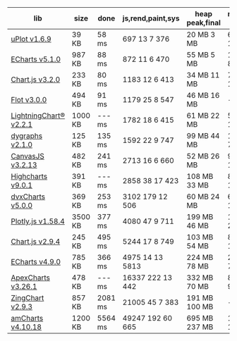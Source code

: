 | lib                    | size    | done    | js,rend,paint,sys   | heap peak,final | mousemove (10s)     |
| ---------------------- | ------- | ------- | ------------------- | --------------- | ------------------- |
| <a href="https://leeoniya.github.io/uPlot/bench/uPlot.html">uPlot v1.6.9</a>           |   39 KB |   58 ms |   697  13   7   376 |  20 MB   3 MB   |   65  159   88  103 |
| <a href="https://leeoniya.github.io/uPlot/bench/ECharts5.html">ECharts v5.1.0</a>         |  987 KB |   88 ms |   872  11   6   470 |  55 MB   5 MB   | 1463  284   84  521 |
| <a href="https://leeoniya.github.io/uPlot/bench/Chart.js3.html">Chart.js v3.2.0</a>        |  233 KB |   80 ms |  1183  12   6   413 |  34 MB  11 MB   |  725   30   57 1467 |
| <a href="https://leeoniya.github.io/uPlot/bench/Flot.html">Flot v3.0.0</a>            |  494 KB |   91 ms |  1179  25   8   547 |  46 MB  16 MB   | ---                 |
| <a href="https://leeoniya.github.io/uPlot/bench/LightningChart.html">LightningChart® v2.2.1</a> | 1000 KB |  --- ms |  1782  18   6   415 |  61 MB  22 MB   | 5310   46   43  180 |
| <a href="https://leeoniya.github.io/uPlot/bench/dygraphs.html">dygraphs v2.1.0</a>        |  125 KB |  135 ms |  1592  22   9   747 |  99 MB  44 MB   | 1087  162   74  205 |
| <a href="https://leeoniya.github.io/uPlot/bench/CanvasJS.html">CanvasJS v3.2.13</a>       |  482 KB |  241 ms |  2713  16   6   660 |  52 MB  26 MB   |  961  256   76  195 |
| <a href="https://leeoniya.github.io/uPlot/bench/Highcharts.html">Highcharts v9.0.1</a>      |  391 KB |  --- ms |  2858  38  17   423 | 108 MB  33 MB   |  840  301  132  155 |
| <a href="https://leeoniya.github.io/uPlot/bench/dvxCharts.html">dvxCharts v5.0.0</a>       |  369 KB |  253 ms |  3102 179  12   506 |  60 MB  24 MB   |  674  442  148  145 |
| <a href="https://leeoniya.github.io/uPlot/bench/Plotly.js.html">Plotly.js v1.58.4</a>      | 3500 KB |  377 ms |  4080  47   9   711 | 199 MB  46 MB   | 1087  114   29   82 |
| <a href="https://leeoniya.github.io/uPlot/bench/Chart.js2.html">Chart.js v2.9.4</a>        |  245 KB |  495 ms |  5244  17   8   749 | 103 MB  54 MB   | 8397    5    6 1158 |
| <a href="https://leeoniya.github.io/uPlot/bench/ECharts4.html">ECharts v4.9.0</a>         |  785 KB |  366 ms |  4975  14  13  5813 | 224 MB  78 MB   | 2265   64   17 7551 |
| <a href="https://leeoniya.github.io/uPlot/bench/ApexCharts.html">ApexCharts v3.26.1</a>     |  478 KB |  --- ms | 16337 222  13   442 | 332 MB  70 MB   | 8611  646   99  154 |
| <a href="https://leeoniya.github.io/uPlot/bench/ZingChart.html">ZingChart v2.9.3</a>       |  857 KB | 2081 ms | 21005  45   7   383 | 191 MB 100 MB   | ---                 |
| <a href="https://leeoniya.github.io/uPlot/bench/amCharts.html">amCharts v4.10.18</a>      | 1200 KB | 5564 ms | 49247 192  60   665 | 695 MB 237 MB   | 1494  336  164  285 |
